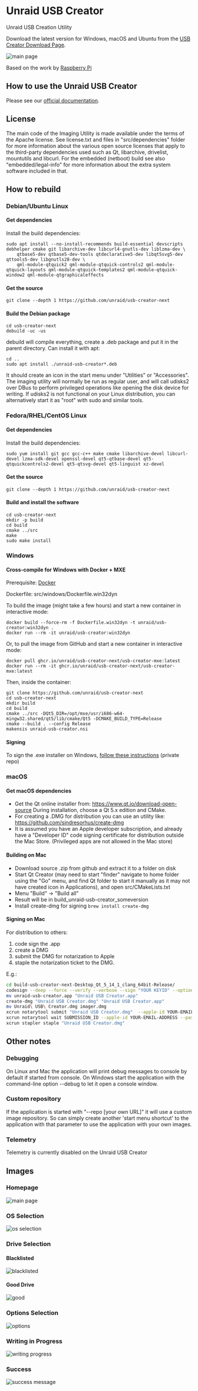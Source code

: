 # Unraid USB Creator

Unraid USB Creation Utility

Download the latest version for Windows, macOS and Ubuntu from the [USB Creator Download Page](https://unraid.net/getting-started/).
 
![main page](./screenshots/main_page.png)

Based on the work by [Raspberry Pi](https://github.com/raspberrypi/rpi-imager)

## How to use the Unraid USB Creator

Please see our [official documentation](https://docs.unraid.net/unraid-os/getting-started/quick-install-guide/).

## License

The main code of the Imaging Utility is made available under the terms of the Apache license.
See license.txt and files in "src/dependencies" folder for more information about the various open source licenses that apply to the third-party dependencies used such as Qt, libarchive, drivelist, mountutils and libcurl.
For the embedded (netboot) build see also "embedded/legal-info" for more information about the extra system software included in that.

## How to rebuild

### Debian/Ubuntu Linux

#### Get dependencies

Install the build dependencies:

```
sudo apt install --no-install-recommends build-essential devscripts debhelper cmake git libarchive-dev libcurl4-gnutls-dev liblzma-dev \
    qtbase5-dev qtbase5-dev-tools qtdeclarative5-dev libqt5svg5-dev qttools5-dev libgnutls28-dev \
    qml-module-qtquick2 qml-module-qtquick-controls2 qml-module-qtquick-layouts qml-module-qtquick-templates2 qml-module-qtquick-window2 qml-module-qtgraphicaleffects
```

#### Get the source

```
git clone --depth 1 https://github.com/unraid/usb-creator-next
```

#### Build the Debian package

```
cd usb-creator-next
debuild -uc -us
```

debuild will compile everything, create a .deb package and put it in the parent directory.
Can install it with apt:

```
cd ..
sudo apt install ./unraid-usb-creator*.deb
```

It should create an icon in the start menu under "Utilities" or "Accessories".
The imaging utility will normally be run as regular user, and will call udisks2 over DBus to perform privileged operations like opening the disk device for writing.
If udisks2 is not functional on your Linux distribution, you can alternatively start it as "root" with sudo and similar tools.

### Fedora/RHEL/CentOS Linux

#### Get dependencies

Install the build dependencies:

```
sudo yum install git gcc gcc-c++ make cmake libarchive-devel libcurl-devel lzma-sdk-devel openssl-devel qt5-qtbase-devel qt5-qtquickcontrols2-devel qt5-qtsvg-devel qt5-linguist xz-devel
```

#### Get the source

```
git clone --depth 1 https://github.com/unraid/usb-creator-next
```

#### Build and install the software

```
cd usb-creator-next
mkdir -p build
cd build
cmake ../src
make
sudo make install
```

### Windows

#### Cross-compile for Windows with Docker + MXE

Prerequisite: [Docker](https://www.docker.com/)

Dockerfile: src/windows/Dockerfile.win32dyn

To build the image (might take a few hours) and start a new container in interactive mode:
```
docker build --force-rm -f Dockerfile.win32dyn -t unraid/usb-creator:win32dyn .
docker run --rm -it unraid/usb-creator:win32dyn
```

Or, to pull the image from GitHub and start a new container in interactive mode:
```
docker pull ghcr.io/unraid/usb-creator-next/usb-creator-mxe:latest
docker run --rm -it ghcr.io/unraid/usb-creator-next/usb-creator-mxe:latest
```

Then, inside the container:
```
git clone https://github.com/unraid/usb-creator-next
cd usb-creator-next
mkdir build
cd build
cmake ../src -DQt5_DIR=/opt/mxe/usr/i686-w64-mingw32.shared/qt5/lib/cmake/Qt5 -DCMAKE_BUILD_TYPE=Release
cmake --build . --config Release
makensis unraid-usb-creator.nsi

```

#### Signing

To sign the .exe installer on Windows, [follow these instructions](https://github.com/unraid/digicert-keylockertools) (private repo)

### macOS

#### Get macOS dependencies

- Get the Qt online installer from: https://www.qt.io/download-open-source
During installation, choose a Qt 5.x edition and CMake.
- For creating a .DMG for distribution you can use an utility like: https://github.com/sindresorhus/create-dmg
- It is assumed you have an Apple developer subscription, and already have a "Developer ID" code signing certificate for distribution outside the Mac Store. (Privileged apps are not allowed in the Mac store)

#### Building on Mac

- Download source .zip from github and extract it to a folder on disk
- Start Qt Creator (may need to start "finder" navigate to home folder using the "Go" menu, and find Qt folder to start it manually as it may not have created icon in Applications), and open src/CMakeLists.txt
- Menu "Build" -> "Build all"
- Result will be in build_unraid-usb-creator_someversion
- Install create-dmg for signing `brew install create-dmg`

#### Signing on Mac

For distribution to others:

1. code sign the .app
2. create a DMG
3. submit the DMG for notarization to Apple
4. staple the notarization ticket to the DMG.

E.g.:

```sh
cd build-usb-creator-next-Desktop_Qt_5_14_1_clang_64bit-Release/
codesign --deep --force --verify --verbose --sign "YOUR KEYID" --options runtime unraid-usb-creator.app
mv unraid-usb-creator.app "Unraid USB Creator.app"
create-dmg "Unraid USB Creator.dmg" "Unraid USB Creator.app" 
mv Unraid\ USB\ Creator.dmg imager.dmg
xcrun notarytool submit "Unraid USB Creator.dmg"  --apple-id YOUR-EMAIL-ADDRESS --password YOUR-APP-SPECIFIC-APPLE-PASSWORD --team-id TEAM-ID-FOUND-ON-https://developer.apple.com/account
xcrun notarytool wait SUBMISSION_ID --apple-id YOUR-EMAIL-ADDRESS --password YOUR-APP-SPECIFIC-APPLE-PASSWORD --team-id TEAM-ID-FOUND-ON-https://developer.apple.com/account
xcrun stapler staple "Unraid USB Creator.dmg"
```

## Other notes

### Debugging

On Linux and Mac the application will print debug messages to console by default if started from console.
On Windows start the application with the command-line option --debug to let it open a console window.

### Custom repository

If the application is started with "--repo [your own URL]" it will use a custom image repository.
So can simply create another 'start menu shortcut' to the application with that parameter to use the application with your own images.

### Telemetry

Telemetry is currently disabled on the Unraid USB Creator

## Images

### Homepage

![main page](./screenshots/main_page.png)

### OS Selection

![os selection](./screenshots/os_selection.png)

### Drive Selection

#### Blacklisted

![blacklisted](./screenshots/blacklisted_drive.png)

#### Good Drive

![good](./screenshots/good_drive.png)

### Options Selection

![options](./screenshots/options_selection.png)

### Writing in Progress

![writing progress](./screenshots/writing_in_progress.png)

### Success

![success message](./screenshots/success.png)
